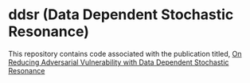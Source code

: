 # ddsr (Data Dependent Stochastic Resonance)
This repository contains code associated with the publication titled, [On Reducing Adversarial Vulnerability with Data Dependent Stochastic Resonance](https://ieeexplore.ieee.org/document/10022248)
